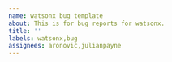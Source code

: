 ```yaml
---
name: watsonx bug template
about: This is for bug reports for watsonx.
title: ''
labels: watsonx,bug
assignees: aronovic,julianpayne
---
```


